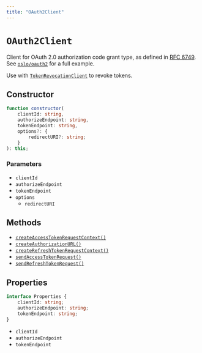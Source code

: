 ```yaml
---
title: "OAuth2Client"
---
```


# `OAuth2Client`

Client for OAuth 2.0 authorization code grant type, as defined in [RFC 6749](https://datatracker.ietf.org/doc/html/rfc6749). See [`oslo/oauth2`](/reference/oauth2) for a full example.

Use with [`TokenRevocationClient`](/reference/oauth2/TokenRevocationClient) to revoke tokens.

## Constructor

```ts
function constructor(
	clientId: string,
	authorizeEndpoint: string,
	tokenEndpoint: string,
	options?: {
		redirectURI?: string;
	}
): this;
```

### Parameters

- `clientId`
- `authorizeEndpoint`
- `tokenEndpoint`
- `options`
  - `redirectURI`

## Methods

- [`createAccessTokenRequestContext()`](/reference/oauth2/OAuth2Client/createAccessTokenRequestContext)
- [`createAuthorizationURL()`](/reference/oauth2/OAuth2Client/createAuthorizationURL)
- [`createRefreshTokenRequestContext()`](/reference/oauth2/OAuth2Client/createRefreshTokenRequestContext)
- [`sendAccessTokenRequest()`](/reference/oauth2/OAuth2Client/sendAccessTokenRequest)
- [`sendRefreshTokenRequest()`](/reference/oauth2/OAuth2Client/sendRefreshTokenRequest)

## Properties

```ts
interface Properties {
	clientId: string;
	authorizeEndpoint: string;
	tokenEndpoint: string;
}
```

- `clientId`
- `authorizeEndpoint`
- `tokenEndpoint`

